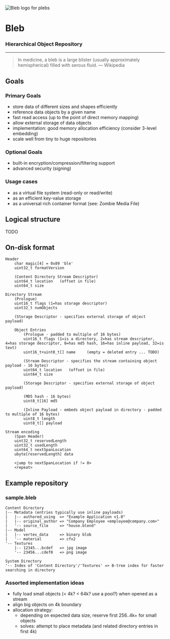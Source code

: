 ![Bleb logo for plebs](http://i.imgur.com/v84NCnR.png)

# Bleb
### Hierarchical Object Repository
---
>In medicine, a bleb is a large blister (usually approximately hemispherical) filled with serous fluid.
>&mdash; Wikipedia

## Goals

### Primary Goals
- store data of different sizes and shapes efficiently
- reference data objects by a given name
- fast read access (up to the point of direct memory mapping)
- allow external storage of data objects
- implementation: good memory allocation efficiency (consider 3-level embedding)
- scale well from tiny to huge repositories

### Optional Goals
- built-in encryption/compression/filtering support
- advanced security (signing)

### Usage cases
- as a virtual file system (read-only or read/write)
- as an efficient key-value storage
- as a universal rich container format (see: Zombie Media File)

## Logical structure
TODO

## On-disk format
```
Header
    char magic[4] = 0x89 'ble'
    uint32_t formatVersion

    (Content Directory Stream Descriptor)
    uint64_t location   (offset in file)
    uint64_t size

Directory Stream
    (Prologue)
    uint16_t flags (1=has storage descriptor)
    uint32_t numObjects

    (Storage Descriptor - specifies external storage of object payload)

    Object Entries
        (Prologue - padded to multiple of 16 bytes)
        uint16_t flags (1=is a directory, 2=has stream descriptor, 4=has storage descriptor, 8=has md5 hash, 16=has inline payload, 32=is text)
        uint16_t+uint8_t[] name     (empty = deleted entry ... TODO)

        (Stream Descriptor - specifies the stream containing object payload - 16 bytes)
        uint64_t location   (offset in file)
        uint64_t size

        (Storage Descriptor - specifies external storage of object payload)

        (MD5 hash - 16 bytes)
        uint8_t[16] md5

        (Inline Payload - embeds object payload in directory - padded to multiple of 16 bytes)
        uint8_t length
        uint8_t[] payload

Stream encoding
    (Span Header)
    uint32_t reservedLength
    uint32_t usedLength
    uint64_t nextSpanLocation
    ubyte[reservedLength] data

    <jump to nextSpanLocation if != 0>
    <repeat>
```

## Example repository
### sample.bleb
```
Content Directory
|-- Metadata (entries typically use inline payloads)
|   |-- authored_using  => "Example Application v1.0"
|   |-- original_author => "Company Employee <employee@company.com>"
|   '-- source_file     => "house.blend"
|-- Model
|   |-- vertex_data     => binary blob
|   '-- material        => cfx2
'-- Textures
    |-- 12345...bcdef   => jpg image
    '-- 23456...cdef0   => png image

System Directory
'-- Index of 'Content Directory'/'Textures' => B-tree index for faster searching in directory
```

### Assorted implementation ideas
- fully load small objects (< 4k? < 64k? use a pool?) when opened as a stream
- align big objects on 4k boundary
- allocation strategy:
    - depending on expected data size, reserve first 256..4k+ for small objects
    - solves: attempt to place metadata (and related directory entries in first 4k)
